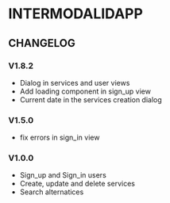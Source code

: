 # INTERMODALIDAPP 

## CHANGELOG

### V1.8.2
- Dialog in services and user views
- Add loading component in sign_up view
- Current date in the services creation dialog


### V1.5.0
- fix errors in sign_in view


### V1.0.0

- Sign_up and Sign_in users
- Create, update and delete services
- Search alternatices